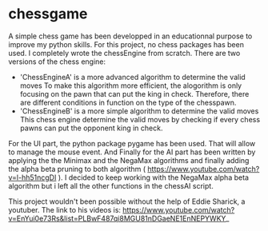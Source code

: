 # chessgame
A simple chess game has been developped in an educationnal purpose to improve my python skills.
For this project, no chess packages has been used. I completely wrote the chessEngine from scratch. There are two versions of the chess engine: 
  - 'ChessEngineA' is a more advanced algorithm to determine the valid moves
  To make this algorithm more efficient, the alogorithm is only focusing on the pawn that can put the king in check. Therefore, there are different conditions in function on the type of the chesspawn.
  - 'ChessEngineB' is a more simple algorithm to determine the valid moves
  This chess engine determine the valid moves by checking if every chess pawns can put the opponent king in check.

For the UI part, the python package pygame has been used. That will allow to manage the mouse event.
And Finally for the AI part has been written by applying the the Minimax and the NegaMax algorithms and finally adding the alpha beta pruning to both algorithm ( https://www.youtube.com/watch?v=l-hh51ncgDI ). I decided to keep working with the NegaMax alpha beta algorithm but i left all the other functions in the chessAI script.


This project wouldn't been possible without the help of Eddie Sharick, a youtuber. The link to his videos is:
https://www.youtube.com/watch?v=EnYui0e73Rs&list=PLBwF487qi8MGU81nDGaeNE1EnNEPYWKY_
